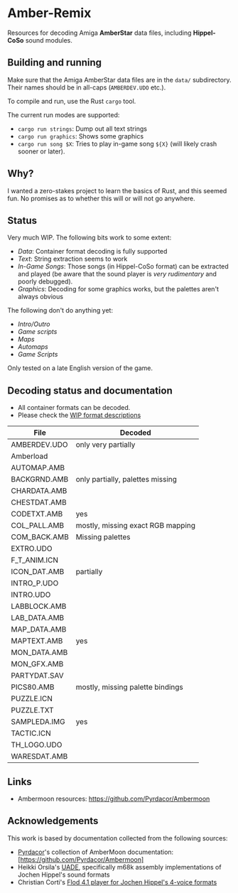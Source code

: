 # Amber-Remix

Resources for decoding Amiga **AmberStar** data files, including
**Hippel-CoSo** sound modules.

## Building and running

Make sure that the Amiga AmberStar data files are in the `data/` subdirectory.  Their
names should be in all-caps (`AMBERDEV.UDO` etc.).

To compile and run, use the Rust `cargo` tool.

The current run modes are supported:
- `cargo run strings`: Dump out all text strings
- `cargo run graphics`: Shows some graphics
- `cargo run song $X`: Tries to play in-game song `${X}` (will likely crash sooner or later).

## Why?
I wanted a zero-stakes project to learn the basics of Rust, and this
seemed fun.  No promises as to whether this will or will not go
anywhere.

## Status

Very much WIP.  The following bits work to some extent:
- *Data*: Container format decoding is fully supported
- *Text*: String extraction seems to work
- *In-Game Songs*: Those songs (in Hippel-CoSo format) can be extracted and played (be aware that the sound player is *very rudimentary* and poorly debugged).
- *Graphics*: Decoding for some graphics works, but the palettes aren't always obvious

The following don't do anything yet:
- *Intro/Outro*
- *Game scripts*
- *Maps*
- *Automaps*
- *Game Scripts*

Only tested on a late English version of the game.

## Decoding status and documentation
- All container formats can be decoded.
- Please check the [WIP format descriptions](docs/FORMATS.org)


| File         | Decoded                           |
|--------------|-----------------------------------|
| AMBERDEV.UDO | only very partially               |
| Amberload    |                                   |
| AUTOMAP.AMB  |                                   |
| BACKGRND.AMB | only partially, palettes missing  |
| CHARDATA.AMB |                                   |
| CHESTDAT.AMB |                                   |
| CODETXT.AMB  | yes                               |
| COL_PALL.AMB | mostly, missing exact RGB mapping |
| COM_BACK.AMB | Missing palettes                  |
| EXTRO.UDO    |                                   |
| F_T_ANIM.ICN |                                   |
| ICON_DAT.AMB | partially                         |
| INTRO_P.UDO  |                                   |
| INTRO.UDO    |                                   |
| LABBLOCK.AMB |                                   |
| LAB_DATA.AMB |                                   |
| MAP_DATA.AMB |                                   |
| MAPTEXT.AMB  | yes                               |
| MON_DATA.AMB |                                   |
| MON_GFX.AMB  |                                   |
| PARTYDAT.SAV |                                   |
| PICS80.AMB   | mostly, missing palette bindings  |
| PUZZLE.ICN   |                                   |
| PUZZLE.TXT   |                                   |
| SAMPLEDA.IMG | yes                               |
| TACTIC.ICN   |                                   |
| TH_LOGO.UDO  |                                   |
| WARESDAT.AMB |                                   |

## Links
- Ambermoon resources: https://github.com/Pyrdacor/Ambermoon

## Acknowledgements
This work is based by documentation collected from the following sources:
- [Pyrdacor](https://www.pyrdacor.net)'s collection of AmberMoon documentation: [https://github.com/Pyrdacor/Ambermoon]
- Heikki Orsila's [UADE](https://zakalwe.fi/uade/), specifically m68k assembly implementations of Jochen Hippel's sound formats
- Christian Corti's [Flod 4.1 player for Jochen Hippel's 4-voice formats](https://github.com/photonstorm/Flod/blob/master/Flod%204.1/neoart/flod/hippel/JHPlayer.as)

